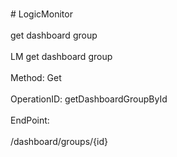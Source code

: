 <br>#     LogicMonitor</br>
<br>get dashboard group</br>
<br>LM get dashboard group</br>
<br>Method: Get</br>
<br>OperationID: getDashboardGroupById</br>
<br>EndPoint:</br>
<br>/dashboard/groups/{id}</br>

